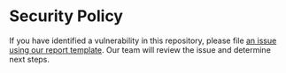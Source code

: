 # Security Policy

If you have identified a vulnerability in this repository, please file [an issue using our report template](https://github.com/thisdot/lets-chat-with/issues/new?assignees=&labels=security&template=security_report.yml&title=%5BSECURITY%5D%3A+). Our team will review the issue and determine next steps.
